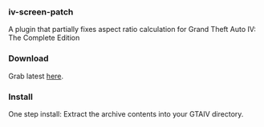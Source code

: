 ### iv-screen-patch
A plugin that partially fixes aspect ratio calculation for Grand Theft Auto IV: The Complete Edition

### Download
Grab latest [here](https://ci.appveyor.com/api/projects/gennariarmando/iv-screen-patch/artifacts/iv-screen-patch.zip).

### Install
One step install: Extract the archive contents into your GTAIV directory.